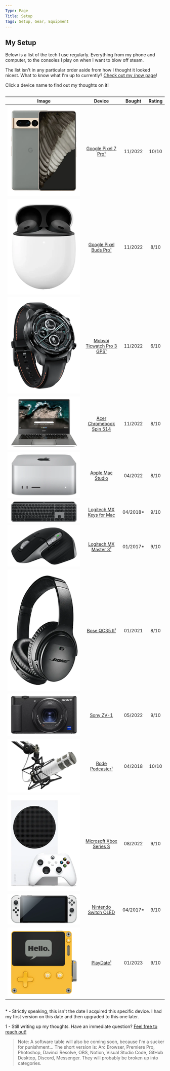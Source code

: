 ```yaml
---
Type: Page
Title: Setup
Tags: Setup, Gear, Equipment
---
```


## My Setup

Below is a list of the tech I use regularly. Everything from my phone and computer, to the consoles I play on when I want to blow off steam.

The list isn't in any particular order aside from how I thought it looked nicest. What to know what I'm up to currently? [Check out my /now page](https://snpy.tech/now)!

Click a device name to find out my thoughts on it!
<div style="overflow-x:auto;">

|                                                                                                           Image                                                                                                            |                             Device                             |  Bought  | Rating |
|:--------------------------------------------------------------------------------------------------------------------------------------------------------------------------------------------------------------------------:|:--------------------------------------------------------------:|:--------:|:------:|
|        <div class="img-container-square"> <img alt="A picture of the Google Pixel 7 Pro" src="https://raw.githubusercontent.com/george-probably/chachanidze.com/main/Images/setup/google-pixel-7-pro.webp"> </div>         | [Google Pixel 7 Pro¹](/setup/google-pixel-7-pro)               | 11/2022  |  10/10 |
|     <div class="img-container-square"> <img alt="A picture of the Google Pixel Buds Pro" src="https://raw.githubusercontent.com/george-probably/chachanidze.com/main/Images/setup/google-pixel-buds-pro.webp"> </div>      | [Google Pixel Buds Pro¹](/setup/google-pixel-buds-pro)         | 11/2022  |  8/10  |
| <div class="img-container-square"> <img alt="A picture of the Mobvoi Ticwatch Pro 3 GPS" src="https://raw.githubusercontent.com/george-probably/chachanidze.com/main/Images/setup/mobvoi-ticwatch-pro-3-gps.webp"> </div>  | [Mobvoi Ticwatch Pro 3 GPS¹](/setup/mobvoi-ticwatch-pro-3-gps) | 11/2022  |  6/10  |
|  <div class="img-container-square"> <img alt="A picture of the Acer Chromebook Spin 514" src="https://raw.githubusercontent.com/george-probably/chachanidze.com/main/Images/setup/acer-chromebook-spin-514.webp"> </div>   | [Acer Chromebook Spin 514](/setup/acer-chromebook-spin-514)    | 11/2022  |  8/10  |
|          <div class="img-container-square"> <img alt="A picture of the Apple Mac Studio" src="https://raw.githubusercontent.com/george-probably/chachanidze.com/main/Images/setup/apple-mac-studio.webp"> </div>           | [Apple Mac Studio](/setup/apple-mac-studio)                    | 04/2022  |  8/10  |
|   <div class="img-container-square"> <img alt="A picture of the Logitech MX Keys"        src="https://raw.githubusercontent.com/george-probably/chachanidze.com/main/Images/setup/logitech-mx-keys-for-mac.webp"> </div>   | [Logitech MX Keys for Mac](/setup/logitech-mx-keys-for-mac)    | 04/2018* |  9/10  |
|      <div class="img-container-square"> <img alt="A picture of the Logitech MX Master 3" src="https://raw.githubusercontent.com/george-probably/chachanidze.com/main/Images/setup/logitech-mx-master-3.webp"> </div>       | [Logitech MX Master 3¹](/setup/logitech-mx-master-3)           | 01/2017* |  9/10  |
|              <div class="img-container-square"> <img alt="A picture of the Bose QC35 II" src="https://raw.githubusercontent.com/george-probably/chachanidze.com/main/Images/setup/bose-qc35-ii.webp"> </div>               | [Bose QC35 II¹](/setup/bose-qc35-ii)                           | 01/2021  |  8/10  |
|                 <div class="img-container-square"> <img alt="A picture of the Sony ZV-1" src="https://raw.githubusercontent.com/george-probably/chachanidze.com/main/Images/setup/sony-zv-1.webp"> </div>                  | [Sony ZV-1](/setup/sony-zv-1)                                  | 05/2022  |  9/10  |
|            <div class="img-container-square"> <img alt="A picture of the Rode Podcaster" src="https://raw.githubusercontent.com/george-probably/chachanidze.com/main/Images/setup/rode-podcaster.webp"> </div>             | [Rode Podcaster¹](/setup/rode-podcaster)                       | 04/2018  |  10/10 |
|   <div class="img-container-square"> <img alt="A picture of the Microsoft Xbox Series S" src="https://raw.githubusercontent.com/george-probably/chachanidze.com/main/Images/setup/microsoft-xbox-series-s.webp"> </div>    | [Microsoft Xbox Series S](/setup/microsoft-xbox-series-s)      | 08/2022  |  9/10  |
|      <div class="img-container-square"> <img alt="A picture of the Nintendo Switch OLED" src="https://raw.githubusercontent.com/george-probably/chachanidze.com/main/Images/setup/nintendo-switch-oled.webp"> </div>       | [Nintendo Switch OLED](/setup/nintendo-switch-oled)            | 04/2017* |  9/10  |
|                  <div class="img-container-square"> <img alt="A picture of the PlayDate" src="https://raw.githubusercontent.com/george-probably/chachanidze.com/main/Images/setup/playdate.webp"> </div>                   | [PlayDate¹](/setup/playdate)                                   | 01/2023  |  9/10  |

</div>

\* \- Strictly speaking, this isn't the date I acquired this specific device. I had my first version on this date and then upgraded to this one later.
  
1 - Still writing up my thoughts. Have an immediate question? [Feel free to reach out!](https://george.chachanidze.com) 

>Note: A software table will also be coming soon, because I'm a sucker for punishment... The short version is: Arc Browser, Premiere Pro, Photoshop, Davinci Resolve, OBS, Notion, Visual Studio Code, GitHub Desktop, Discord, Messenger. They will probably be broken up into categories.